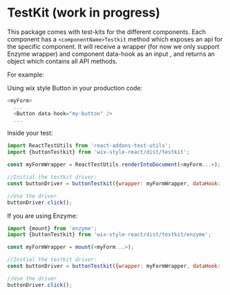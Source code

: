 # TestKit (work in progress)
This package comes with test-kits for the different components. Each component has a `<componentName>Testkit` method which exposes an api for the specific component. It will receive a wrapper (for now we only support Enzyme wrapper) and component data-hook as an input , and returns an object which contains all API methods.

For example:

Using wix style Button in your production code:

```js
<myForm>
  ...
  <Button data-hook="my-button" />
  ...
```

Inside your test:

```javascript
import ReactTestUtils from 'react-addons-test-utils';
import {buttonTestkit} from 'wix-style-react/dist/testkit';

const myFormWrapper = ReactTestUtils.renderIntoDocument(<myForm...>);

//Initial the testkit driver:
const buttonDriver = buttonTestkit({wrapper: myFormWrapper, dataHook: 'my-button'});//driver factory should receive a DOM element wrapper and a data-hook and expose an api for it

//Use the driver
buttonDriver.click();

```

If you are using Enzyme:

```javascript
import {mount} from 'enzyme';
import {buttonTestkit} from 'wix-style-react/dist/testkit/enzyme';

const myFormWrapper = mount(<myForm...>);

//Initial the testkit driver:
const buttonDriver = buttonTestkit({wrapper: myFormWrapper, dataHook: 'my-button'});//driver should receive an Enzyme wrapper and a data-hook and expose an api for it

//Use the driver
buttonDriver.click();

```
